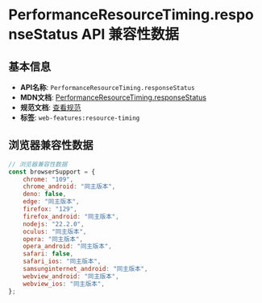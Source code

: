 # PerformanceResourceTiming.responseStatus API 兼容性数据

## 基本信息

- **API名称**: `PerformanceResourceTiming.responseStatus`
- **MDN文档**: [PerformanceResourceTiming.responseStatus](https://developer.mozilla.org/docs/Web/API/PerformanceResourceTiming/responseStatus)
- **规范文档**: [查看规范](https://w3c.github.io/resource-timing/#dom-performanceresourcetiming-responsestatus)
- **标签**: `web-features:resource-timing`

## 浏览器兼容性数据

```javascript
// 浏览器兼容性数据
const browserSupport = {
    chrome: "109",
    chrome_android: "同主版本",
    deno: false,
    edge: "同主版本",
    firefox: "129",
    firefox_android: "同主版本",
    nodejs: "22.2.0",
    oculus: "同主版本",
    opera: "同主版本",
    opera_android: "同主版本",
    safari: false,
    safari_ios: "同主版本",
    samsunginternet_android: "同主版本",
    webview_android: "同主版本",
    webview_ios: "同主版本",
};

```

